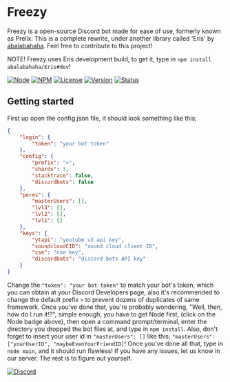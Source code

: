 # Freezy
Freezy is a open-source Discord bot made for ease of use, formerly known as Prelix. This is a complete rewrite, under another library called 'Eris' by [abalabahaha](https://github.com/abalabahaha). Feel free to contribute to this project!

NOTE! Freezy uses Eris development build, to get it, type in `npm install abalabahaha/Eris#dev`!

[![Node](https://img.shields.io/badge/Node-5.x.x-green.svg)](http://nodejs.org)
[![NPM](https://img.shields.io/badge/NPM-3.x.x-blue.svg)](http://nodejs.org)
[![License](https://img.shields.io/badge/License-GPL--3.0-blue.svg)]()
[![Version](https://img.shields.io/badge/Version-1.1.0-green.svg)]()
[![Status](https://img.shields.io/badge/Status-Stable-green.svg)]()
## Getting started
First up open the config.json file, it should look something like this;
```json
{
    "login": {
        "token": "your bot token"
    },
    "config": {
        "prefix": ">",
        "shards": 3,
        "stacktrace": false,
        "discordbots": false
    },
    "perms": {
        "masterUsers": [],
        "lvl3": [],
        "lvl2": [],
        "lvl1": []
    },
    "keys": {
        "ytapi": "youtube v3 api key",
        "soundcloudCID": "sound cloud client ID",
        "cse": "cse key",
        "discordbots": "discord bots API key"
    }
}

```
Change the `"token": "your bot token"` to match your bot's token, which you can obtain at your Discord Developers page, also it's recommended to change the default prefix `>` to prevent dozens of duplicates of same framework.
Once you've done that, you're probably wondering, "Well, then, how do I run it!?", simple enough, you have to get Node first, (click on the Node badge above), then open a command prompt/terminal, enter the directory you dropped the bot files at, and type in `npm install`. Also, don't forget to insert your user id in `"masterUsers": []` like this; `"masterUsers": ["yourUserID", "maybeEvenYourFriendID]`! Once you've done all that, type in `node main`, and it should run flawless! If you have any issues, let us know in our server. The rest is to figure out yourself.

[![Discord](https://discordapp.com/api/guilds/206431108047437824/widget.png?style=banner3)](https://discord.gg/ZKA7sE8)
